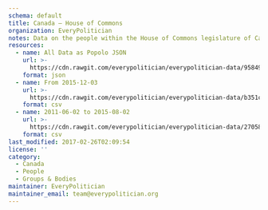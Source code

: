 ```yaml
---
schema: default
title: Canada — House of Commons
organization: EveryPolitician
notes: Data on the people within the House of Commons legislature of Canada.
resources:
  - name: All Data as Popolo JSON
    url: >-
      https://cdn.rawgit.com/everypolitician/everypolitician-data/95849a7d2a7741afdc551630fc41228caba8d051/data/Canada/Commons/ep-popolo-v1.0.json
    format: json
  - name: From 2015-12-03
    url: >-
      https://cdn.rawgit.com/everypolitician/everypolitician-data/b351c5463af16119ccde2f28d70d8ee19f6cf5d1/data/Canada/Commons/term-42.csv
    format: csv
  - name: 2011-06-02 to 2015-08-02
    url: >-
      https://cdn.rawgit.com/everypolitician/everypolitician-data/270589c79ddd5e731c79a5154f177ab5c30b5067/data/Canada/Commons/term-41.csv
    format: csv
last_modified: 2017-02-26T02:09:54
license: ''
category:
  - Canada
  - People
  - Groups & Bodies
maintainer: EveryPolitician
maintainer_email: team@everypolitician.org
---
```

